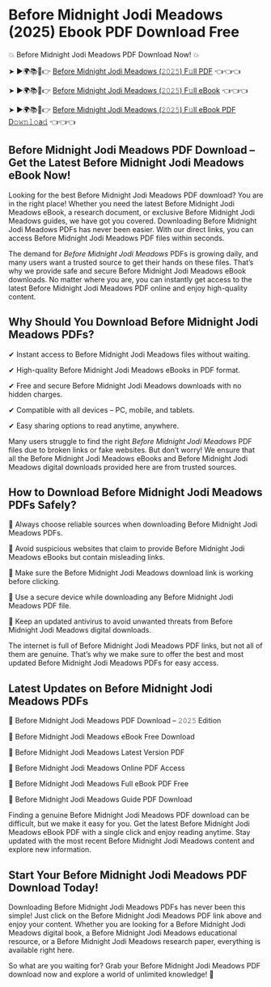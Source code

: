 # Before Midnight Jodi Meadows (2025) Ebook PDF Download Free

💥 Before Midnight Jodi Meadows PDF Download Now! 💥

➤ ►🌍📚📱👉 [Before Midnight Jodi Meadows (𝟸𝟶𝟸𝟻) F𝚞ll PDF](https://getpdf.xyz/before-midnight-jodi-meadows) 👈👈👈


➤ ►🌍📚📱👉 [Before Midnight Jodi Meadows (𝟸𝟶𝟸𝟻) F𝚞ll eBook](https://getpdf.xyz/before-midnight-jodi-meadows) 👈👈👈


➤ ►🌍📚📱👉 [Before Midnight Jodi Meadows (𝟸𝟶𝟸𝟻) F𝚞ll eBook PDF D𝚘𝚠𝚗𝚕𝚘a𝚍](https://getpdf.xyz/before-midnight-jodi-meadows) 👈👈👈


## Before Midnight Jodi Meadows PDF Download – Get the Latest Before Midnight Jodi Meadows eBook Now!

Looking for the best Before Midnight Jodi Meadows PDF download? You are in the right place! Whether you need the latest Before Midnight Jodi Meadows eBook, a research document, or exclusive Before Midnight Jodi Meadows guides, we have got you covered. Downloading Before Midnight Jodi Meadows PDFs has never been easier. With our direct links, you can access Before Midnight Jodi Meadows PDF files within seconds.

The demand for *Before Midnight Jodi Meadows* PDFs is growing daily, and many users want a trusted source to get their hands on these files. That’s why we provide safe and secure Before Midnight Jodi Meadows eBook downloads. No matter where you are, you can instantly get access to the latest Before Midnight Jodi Meadows PDF online and enjoy high-quality content.

## Why Should You Download Before Midnight Jodi Meadows PDFs?

✔ Instant access to Before Midnight Jodi Meadows files without waiting.

✔ High-quality Before Midnight Jodi Meadows eBooks in PDF format.

✔ Free and secure Before Midnight Jodi Meadows downloads with no hidden charges.

✔ Compatible with all devices – PC, mobile, and tablets.

✔ Easy sharing options to read anytime, anywhere.

Many users struggle to find the right *Before Midnight Jodi Meadows* PDF files due to broken links or fake websites. But don’t worry! We ensure that all the Before Midnight Jodi Meadows eBooks and Before Midnight Jodi Meadows digital downloads provided here are from trusted sources.

## How to Download Before Midnight Jodi Meadows PDFs Safely?

📌 Always choose reliable sources when downloading Before Midnight Jodi Meadows PDFs.

📌 Avoid suspicious websites that claim to provide Before Midnight Jodi Meadows eBooks but contain misleading links.

📌 Make sure the Before Midnight Jodi Meadows download link is working before clicking.

📌 Use a secure device while downloading any Before Midnight Jodi Meadows PDF file.

📌 Keep an updated antivirus to avoid unwanted threats from Before Midnight Jodi Meadows digital downloads.

The internet is full of Before Midnight Jodi Meadows PDF links, but not all of them are genuine. That’s why we make sure to offer the best and most updated Before Midnight Jodi Meadows PDFs for easy access.

## Latest Updates on Before Midnight Jodi Meadows PDFs

🔹 Before Midnight Jodi Meadows PDF Download – 𝟸𝟶𝟸𝟻 Edition

🔹 Before Midnight Jodi Meadows eBook Free Download

🔹 Before Midnight Jodi Meadows Latest Version PDF

🔹 Before Midnight Jodi Meadows Online PDF Access

🔹 Before Midnight Jodi Meadows Full eBook PDF Free

🔹 Before Midnight Jodi Meadows Guide PDF Download

Finding a genuine Before Midnight Jodi Meadows PDF download can be difficult, but we make it easy for you. Get the latest Before Midnight Jodi Meadows eBook PDF with a single click and enjoy reading anytime. Stay updated with the most recent Before Midnight Jodi Meadows content and explore new information.

## Start Your Before Midnight Jodi Meadows PDF Download Today!

Downloading Before Midnight Jodi Meadows PDFs has never been this simple! Just click on the Before Midnight Jodi Meadows PDF link above and enjoy your content. Whether you are looking for a Before Midnight Jodi Meadows digital book, a Before Midnight Jodi Meadows educational resource, or a Before Midnight Jodi Meadows research paper, everything is available right here.

So what are you waiting for? Grab your Before Midnight Jodi Meadows PDF download now and explore a world of unlimited knowledge! 🚀